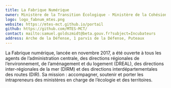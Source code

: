 ```yaml
---
title: La Fabrique Numérique
owner: Ministère de la Transition Écologique - Ministère de la Cohésion des Territoires
logo: logo_fabnum_mtes.png
website: https://mtes-mct.github.io/portail
github: https://github.com/MTES-MCT/
contact: mailto:samuel.goldszmidt@beta.gouv.fr?subject=Incubateurs
address: Arche de la Défense, 1 parvis de la Défense, Puteaux
---
```


La Fabrique numérique, lancée en novembre 2017, a été ouverte à tous les agents de l’administration centrale, des directions régionales de l’environnement, de l’aménagement et du logement (DREAL), des directions inter-régionales de la mer (DIRM) et des directions interdépartementales des routes (DIR). Sa mission : accompagner, soutenir et porter les intrapreneurs des ministères en charge de l’écologie et des territoires.
